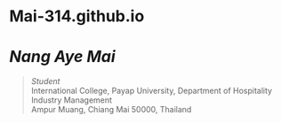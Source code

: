 # Mai-314.github.io
# _Nang Aye Mai_
> _Student_<br />
> International College, Payap University, Department of Hospitality Industry Management<br />
> Ampur Muang, Chiang Mai 50000, Thailand<br />
